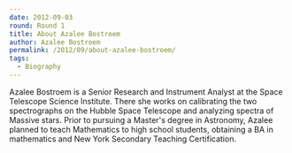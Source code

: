 ```yaml
---
date: 2012-09-03
round: Round 1
title: About Azalee Bostroem
author: Azalee Bostroem
permalink: /2012/09/about-azalee-bostroem/
tags:
  - Biography
---
```

Azalee Bostroem is a Senior Research and Instrument Analyst at the Space Telescope Science Institute. There she works on calibrating the two spectrographs on the Hubble Space Telescope and analyzing spectra of Massive stars. Prior to pursuing a Master's degree in Astronomy, Azalee planned to teach Mathematics to high school students, obtaining a BA in mathematics and New York Secondary Teaching Certification.
